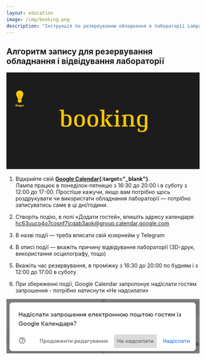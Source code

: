 ```yaml
---
layout: education
image: /img/booking.png
description: "Інструкція по резервуванню обладнання в лабораторії Lampa"
---
```


## Алгоритм запису для резервування обладнання і відвідування лабораторії

![](/img/booking.png)

1. Відкрийте свій **[Google Calendar](http://calendar.google.com/){:target="_blank"}**.  
Лампа працює в понеділок-пятницю з 16:30 до 20:00 і в суботу з 12:00 до 17-00. Простіше кажучи, якщо вам потрібно щось роздрукувати чи використати обладнання лабораторії — потрібно записуватись саме в ці дні/години.

2. Створіть подію, в полі «Додати гостей», впишіть адресу календаря: hc63uuco4o7cosnf7icqab3aok@group.calendar.google.com

3. В назві події — треба вписати свій юзернейм у Telegram

4. В описі події — вкажіть причину відвідування лабораторії (3D-друк, використання осцилографу, тощо)

5. Вкажіть час резервування, в проміжку з 16:30 до 20:00 по будням і з 12:00 до 17:00 в суботу

6. При збереженні події, Google Calendar запропонує надіслати гостям запрошення - потрібно натиснути «Не надсилати»

![](/img/dont_send.png)

